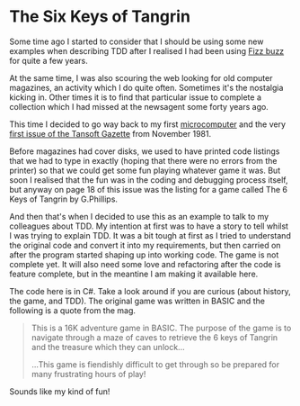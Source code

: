 # The Six Keys of Tangrin

Some time ago I started to consider that I should be using some new examples when describing TDD after I realised I had been using [Fizz buzz](https://en.wikipedia.org/wiki/Fizz_buzz#Programming) for quite a few years.

At the same time, I was also scouring the web looking for old computer magazines, an activity which I do quite often. Sometimes it's the nostalgia kicking in. Other times it is to find that particular issue to complete a collection which I had missed at the newsagent some forty years ago.

This time I decided to go way back to my first [microcomputer](https://en.wikipedia.org/wiki/Microcomputer) and the very [first issue of the Tansoft Gazette](http://www.microtan.ukpc.net/Tansoft1.PDF) from November 1981.

Before magazines had cover disks, we used to have printed code listings that we had to type in exactly (hoping that there were no errors from the printer) so that we could get some fun playing whatever game it was. But soon I realised that the fun was in the coding and debugging process itself, but anyway on page 18 of this issue was the listing for a game called The 6 Keys of Tangrin by G.Phillips.

And then that's when I decided to use this as an example to talk to my colleagues about TDD. My intention at first was to have a story to tell whilst I was trying to explain TDD. It was a bit tough at first as I tried to understand the original code and convert it into my requirements, but then carried on after the program started shaping up into working code. The game is not complete yet. It will also need some love and refactoring after the code is feature complete, but in the meantine I am making it available here.

The code here is in C#. Take a look around if you are curious (about history, the game, and TDD). The original game was written in BASIC and the following is a quote from the mag.

> This is a 16K adventure game in BASIC. The purpose of the game is to navigate through a maze of caves to retrieve the 6 keys of Tangrin and the treasure which they can unlock...
>
> ...This game is fiendishly difficult to get through so be prepared for many frustrating hours of play!

Sounds like my kind of fun!